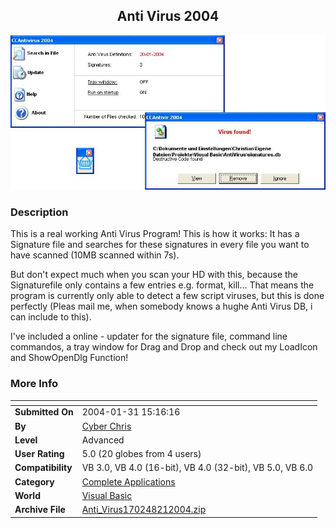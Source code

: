﻿<div align="center">

## Anti Virus 2004

<img src="PIC20042141264038.JPG">
</div>

### Description

This is a real working Anti Virus Program! This is how it works: It has a Signature file and searches for these signatures in every file you want to have scanned (10MB scanned within 7s).

But don't expect much when you scan your HD with this, because the Signaturefile only contains a few entries e.g. format, kill... That means the program is currently only able to detect a few script viruses, but this is done perfectly (Pleas mail me, when somebody knows a hughe Anti Virus DB, i can include to this).

I've included a online - updater for the signature file, command line commandos, a tray window for Drag and Drop and check out my LoadIcon and ShowOpenDlg Function!
 
### More Info
 


<span>             |<span>
---                |---
**Submitted On**   |2004-01-31 15:16:16
**By**             |[Cyber Chris](https://github.com/Planet-Source-Code/PSCIndex/blob/master/ByAuthor/cyber-chris.md)
**Level**          |Advanced
**User Rating**    |5.0 (20 globes from 4 users)
**Compatibility**  |VB 3\.0, VB 4\.0 \(16\-bit\), VB 4\.0 \(32\-bit\), VB 5\.0, VB 6\.0
**Category**       |[Complete Applications](https://github.com/Planet-Source-Code/PSCIndex/blob/master/ByCategory/complete-applications__1-27.md)
**World**          |[Visual Basic](https://github.com/Planet-Source-Code/PSCIndex/blob/master/ByWorld/visual-basic.md)
**Archive File**   |[Anti\_Virus170248212004\.zip](https://github.com/Planet-Source-Code/cyber-chris-anti-virus-2004__1-51401/archive/master.zip)








